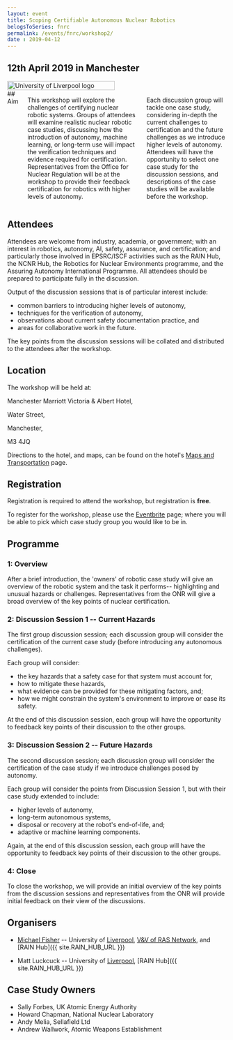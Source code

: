 ```yaml
---
layout: event
title: Scoping Certifiable Autonomous Nuclear Robotics
belogsToSeries: fnrc
permalink: /events/fnrc/workshop2/
date : 2019-04-12
---
```


## **12th April 2019 in Manchester**

<div class="row" >
  <div class="columns large-4" >
    <img alt="University of Liverpool logo" style="float: left; width : 70%; " src="{{site.images}}logos/UoL.png">
  </div> 
  <div class="columns large-8" markdown="1">	
## Aim

This workshop will explore the challenges of certifying nuclear robotic systems. Groups of attendees will examine realistic nuclear robotic case studies, discussing how the introduction of autonomy, machine learning, or long-term use will impact the verification techniques and evidence required for certification. Representatives from the Office for Nuclear Regulation will be at the workshop to provide their feedback certification for robotics with higher levels of autonomy.

Each discussion group will tackle one case study, considering in-depth the current challenges to certification and the future challenges as we introduce higher levels of autonomy. Attendees will have the opportunity to select one case study for the discussion sessions, and descriptions of the case studies will be available before the workshop.
  </div> 
</div>



## Attendees

Attendees are welcome from industry, academia, or government; with an interest in robotics, autonomy, AI, safety, assurance, and certification; and particularly those involved in EPSRC/ISCF activities such as the RAIN Hub, the NCNR Hub, the Robotics for Nuclear Environments programme, and the Assuring Autonomy International Programme. All attendees should be prepared to participate fully in the discussion.

Output of the discussion sessions that is of particular interest include:
* common barriers to introducing higher levels of autonomy,
* techniques for the verification of autonomy,
* observations about current safety documentation practice, and
* areas for collaborative work in the future. 

The key points from the discussion sessions will be collated and distributed to the attendees after the workshop.

## Location

The workshop will be held at:

Manchester Marriott Victoria & Albert Hotel,

Water Street,

Manchester, 

M3 4JQ

Directions to the hotel, and maps, can be found on the hotel's [Maps and Transportation](https://www.marriott.com/hotels/maps/travel/manva-manchester-marriott-victoria-and-albert-hotel/) page.

## Registration

Registration is required to attend the workshop, but registration is **free**.

To register for the workshop, please use the [Eventbrite](https://www.eventbrite.co.uk/e/scoping-certifiable-autonomous-nuclear-robotics-workshop-tickets-57549509131) page; where you will be able to pick which case study group you would like to be in.


## Programme

### 1: Overview

After a brief introduction, the 'owners' of robotic case study will give an overview of the robotic system and the task it performs-- highlighting and unusual hazards or challenges. Representatives from the ONR will give a broad overview of the key points of nuclear certification.

### 2: Discussion Session 1 -- Current Hazards

The first group discussion session; each discussion group will consider the certification of the current case study (before introducing any autonomous challenges).

Each group will consider:
* the key hazards that a safety case for that system must account for,
* how to mitigate these hazards,
* what evidence can be provided for these mitigating factors, and;
* how we might constrain the system's environment to improve or ease its safety.

At the end of this discussion session, each group will have the opportunity to feedback key points of their discussion to the other groups.


### 3: Discussion Session 2 -- Future Hazards

The second discussion session; each discussion group will consider the certification of the case study if we introduce challenges posed by autonomy.

Each group will consider the points from Discussion Session 1, but with their case study extended to include:
* higher levels of autonomy,
* long-term autonomous systems,
* disposal or recovery at the robot's end-of-life, and;
* adaptive or machine learning components.

Again, at the end of this discussion session, each group will have the opportunity to feedback key points of their discussion to the other groups.

### 4: Close

To close the workshop, we will provide an initial overview of the key points from the discussion sessions and representatives from the ONR will provide initial feedback on their view of the discussions.


## Organisers

* [Michael Fisher](https://cgi.csc.liv.ac.uk/~michael/) -- University of [Liverpool]({{site.UoL_URL}}), [V&V of RAS Network]({{site.VV_NETWORK_URL}}), and [RAIN Hub]({{ site.RAIN_HUB_URL }})

* Matt Luckcuck -- University of [Liverpool]({{site.UoL_URL}}), [RAIN Hub]({{ site.RAIN_HUB_URL }})

## Case Study Owners

* Sally Forbes, UK Atomic Energy Authority
* Howard Chapman, National Nuclear Laboratory
* Andy Melia, Sellafield Ltd
* Andrew Wallwork, Atomic Weapons Establishment

